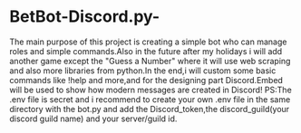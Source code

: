 # BetBot-Discord.py-
The main purpose of this project is creating a simple bot who can manage roles and simple commands.Also in the future after my holidays i will add another game except the "Guess a Number" where it will use web scraping and also more libraries from python.In the end,i will custom some basic commands like !help and more,and for the designing part Discord.Embed will be used to show how modern messages are created in Discord!
PS:The .env file is secret and i recommend to create your own .env file in the same directory with the bot.py and add the Discord_token,the discord_guild(your discord guild name) and your server/guild id.
